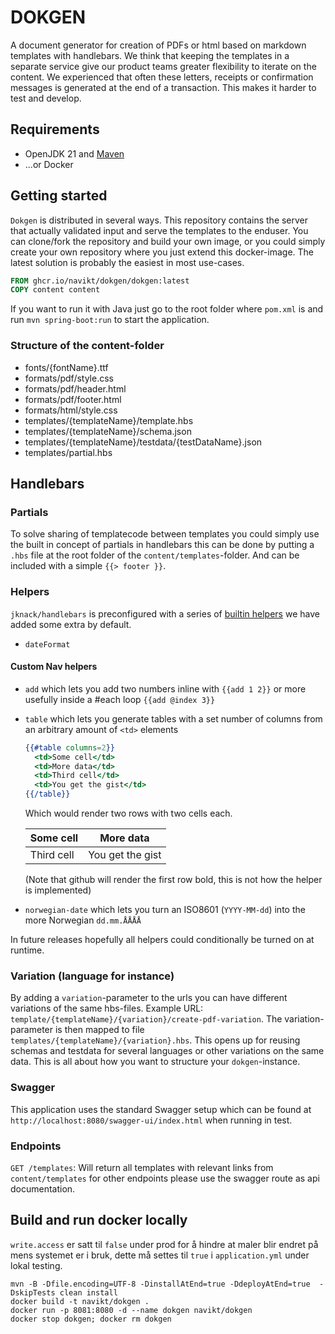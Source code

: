 # DOKGEN
A document generator for creation of PDFs or html based on markdown templates with handlebars. We think that keeping
the templates in a separate service give our product teams greater flexibility to iterate on the content. We experienced
that often these letters, receipts or confirmation messages is generated at the end of a transaction. This makes it harder
to test and develop.

## Requirements
- OpenJDK 21 and [Maven](https://maven.apache.org/)
- ...or Docker

## Getting started
`Dokgen` is distributed in several ways. This repository contains the server that actually validated input and serve
the templates to the enduser. You can clone/fork the repository and build your own image, or you could simply create
your own repository where you just extend this docker-image. The latest solution is probably the easiest in most 
use-cases.

```Dockerfile
FROM ghcr.io/navikt/dokgen/dokgen:latest
COPY content content
```

If you want to run it with Java just go to the root folder where `pom.xml` is and run `mvn spring-boot:run` 
to start the application.

### Structure of the content-folder

-  fonts/{fontName}.ttf
-  formats/pdf/style.css
-  formats/pdf/header.html
-  formats/pdf/footer.html
-  formats/html/style.css
-  templates/{templateName}/template.hbs
-  templates/{templateName}/schema.json
-  templates/{templateName}/testdata/{testDataName}.json
-  templates/partial.hbs

## Handlebars

### Partials
To solve sharing of templatecode between templates you could simply use the built in concept of partials in handlebars
this can be done by putting a `.hbs` file at the root folder of the `content/templates`-folder. And can be included
with a simple `{{> footer }}`. 

### Helpers
`jknack/handlebars` is preconfigured with a series of [builtin helpers](https://github.com/jknack/handlebars.java#helpers)
we have added some extra by default.
* `dateFormat`

#### Custom Nav helpers
* `add` which lets you add two numbers inline with `{{add 1 2}}` or more usefully inside a #each loop `{{add @index 3}}`
* `table` which lets you generate tables with a set number of columns from an arbitrary amount of `<td>` elements
  ```handlebars
  {{#table columns=2}}
    <td>Some cell</td>
    <td>More data</td>
    <td>Third cell</td>
    <td>You get the gist</td>
  {{/table}}
  ```
  Which would render two rows with two cells each.
  
  | Some cell  |    More data     |
  |------------|------------------|
  | Third cell | You get the gist |
  (Note that github will render the first row bold, this is not how the helper is implemented)

* `norwegian-date` which lets you turn an ISO8601 (`YYYY-MM-dd`) into the more Norwegian `dd.mm.ÅÅÅÅ`

In future releases hopefully all helpers could conditionally be turned on at runtime.

### Variation (language for instance)
By adding a `variation`-parameter to the urls you can have different variations of the same hbs-files.
Example URL: `template/{templateName}/{variation}/create-pdf-variation`.
The variation-parameter is then mapped to file `templates/{templateName}/{variation}.hbs`. 
This opens up for reusing schemas and testdata for several languages or other variations on the same data.
This is all about how you want to structure your `dokgen`-instance.

### Swagger 
This application uses the standard Swagger setup which can be found at `http://localhost:8080/swagger-ui/index.html` when
running in test.

### Endpoints
`GET /templates`: Will return all templates with relevant links from `content/templates` for other endpoints please use
the swagger route as api documentation.
    

## Build and run docker locally

`write.access` er satt til `false` under prod for å hindre at maler blir endret på mens systemet er i bruk, dette må settes til `true` i `application.yml` under lokal testing.

```
mvn -B -Dfile.encoding=UTF-8 -DinstallAtEnd=true -DdeployAtEnd=true  -DskipTests clean install
docker build -t navikt/dokgen .
docker run -p 8081:8080 -d --name dokgen navikt/dokgen
docker stop dokgen; docker rm dokgen
```

